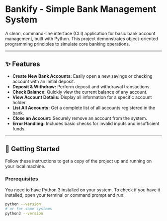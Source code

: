 # Bankify - Simple Bank Management System

A clean, command-line interface (CLI) application for basic bank account management, built with Python. This project demonstrates object-oriented programming principles to simulate core banking operations.

---

## ✨ Features

* **Create New Bank Accounts:** Easily open a new savings or checking account with an initial deposit.
* **Deposit & Withdraw:** Perform deposit and withdrawal transactions.
* **Check Balance:** Quickly view the current balance of any account.
* **View Account Details:** Display all information for a specific account holder.
* **List All Accounts:** Get a complete list of all accounts registered in the bank.
* **Close an Account:** Securely remove an account from the system.
* **Error Handling:** Includes basic checks for invalid inputs and insufficient funds.

---

## 🚀 Getting Started

Follow these instructions to get a copy of the project up and running on your local machine.

### Prerequisites

You need to have Python 3 installed on your system. To check if you have it installed, open your terminal or command prompt and run:

```bash
python --version
# or for some systems
python3 --version

